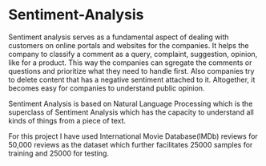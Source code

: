 # Sentiment-Analysis

Sentiment analysis serves as a fundamental aspect of dealing with customers on online portals and websites for the companies. It helps the company to classify a comment as a query, complaint, suggestion, opinion, like for a product. This way the companies can sgregate the comments or questions and prioritize what they need to handle first. Also companies try to delete content that has a negative sentiment attached to it. Altogether, it becomes easy for companies to understand public opinion.

Sentiment Analysis is based on Natural Language Processing which is the superclass of Sentiment Analysis which has the capacity to understand all kinds of things from a piece of text.

For this project I have used International Movie Database(IMDb) reviews for 50,000 reviews as the dataset which further facilitates 25000 samples for training and 25000 for testing.